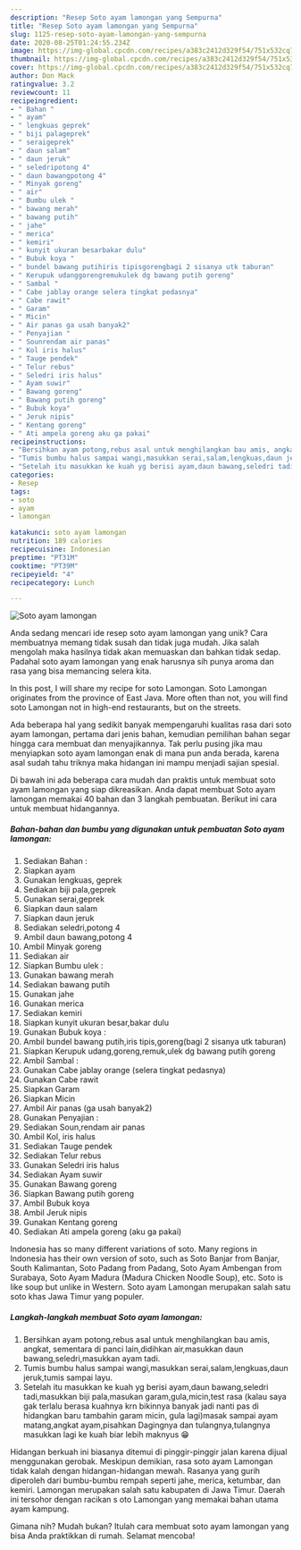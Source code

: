 ```yaml
---
description: "Resep Soto ayam lamongan yang Sempurna"
title: "Resep Soto ayam lamongan yang Sempurna"
slug: 1125-resep-soto-ayam-lamongan-yang-sempurna
date: 2020-08-25T01:24:55.234Z
image: https://img-global.cpcdn.com/recipes/a383c2412d329f54/751x532cq70/soto-ayam-lamongan-foto-resep-utama.jpg
thumbnail: https://img-global.cpcdn.com/recipes/a383c2412d329f54/751x532cq70/soto-ayam-lamongan-foto-resep-utama.jpg
cover: https://img-global.cpcdn.com/recipes/a383c2412d329f54/751x532cq70/soto-ayam-lamongan-foto-resep-utama.jpg
author: Don Mack
ratingvalue: 3.2
reviewcount: 11
recipeingredient:
- " Bahan "
- " ayam"
- " lengkuas geprek"
- " biji palageprek"
- " seraigeprek"
- " daun salam"
- " daun jeruk"
- " seledripotong 4"
- " daun bawangpotong 4"
- " Minyak goreng"
- " air"
- " Bumbu ulek "
- " bawang merah"
- " bawang putih"
- " jahe"
- " merica"
- " kemiri"
- " kunyit ukuran besarbakar dulu"
- " Bubuk koya "
- " bundel bawang putihiris tipisgorengbagi 2 sisanya utk taburan"
- " Kerupuk udanggorengremukulek dg bawang putih goreng"
- " Sambal "
- " Cabe jablay orange selera tingkat pedasnya"
- " Cabe rawit"
- " Garam"
- " Micin"
- " Air panas ga usah banyak2"
- " Penyajian "
- " Sounrendam air panas"
- " Kol iris halus"
- " Tauge pendek"
- " Telur rebus"
- " Seledri iris halus"
- " Ayam suwir"
- " Bawang goreng"
- " Bawang putih goreng"
- " Bubuk koya"
- " Jeruk nipis"
- " Kentang goreng"
- " Ati ampela goreng aku ga pakai"
recipeinstructions:
- "Bersihkan ayam potong,rebus asal untuk menghilangkan bau amis, angkat, sementara di panci lain,didihkan air,masukkan daun bawang,seledri,masukkan ayam tadi."
- "Tumis bumbu halus sampai wangi,masukkan serai,salam,lengkuas,daun jeruk,tumis sampai layu."
- "Setelah itu masukkan ke kuah yg berisi ayam,daun bawang,seledri tadi,masukkan biji pala,masukan garam,gula,micin,test rasa (kalau saya gak terlalu berasa kuahnya krn bikinnya banyak jadi nanti pas di hidangkan baru tambahin garam micin, gula lagi)masak sampai ayam matang,angkat ayam,pisahkan Dagingnya dan tulangnya,tulangnya masukkan lagi ke kuah biar lebih maknyus 😁"
categories:
- Resep
tags:
- soto
- ayam
- lamongan

katakunci: soto ayam lamongan 
nutrition: 189 calories
recipecuisine: Indonesian
preptime: "PT31M"
cooktime: "PT39M"
recipeyield: "4"
recipecategory: Lunch

---
```



![Soto ayam lamongan](https://img-global.cpcdn.com/recipes/a383c2412d329f54/751x532cq70/soto-ayam-lamongan-foto-resep-utama.jpg)

Anda sedang mencari ide resep soto ayam lamongan yang unik? Cara membuatnya memang tidak susah dan tidak juga mudah. Jika salah mengolah maka hasilnya tidak akan memuaskan dan bahkan tidak sedap. Padahal soto ayam lamongan yang enak harusnya sih punya aroma dan rasa yang bisa memancing selera kita.

In this post, I will share my recipe for soto Lamongan. Soto Lamongan originates from the province of East Java. More often than not, you will find soto Lamongan not in high-end restaurants, but on the streets.

Ada beberapa hal yang sedikit banyak mempengaruhi kualitas rasa dari soto ayam lamongan, pertama dari jenis bahan, kemudian pemilihan bahan segar hingga cara membuat dan menyajikannya. Tak perlu pusing jika mau menyiapkan soto ayam lamongan enak di mana pun anda berada, karena asal sudah tahu triknya maka hidangan ini mampu menjadi sajian spesial.


Di bawah ini ada beberapa cara mudah dan praktis untuk membuat soto ayam lamongan yang siap dikreasikan. Anda dapat membuat Soto ayam lamongan memakai 40 bahan dan 3 langkah pembuatan. Berikut ini cara untuk membuat hidangannya.

<!--inarticleads1-->

##### Bahan-bahan dan bumbu yang digunakan untuk pembuatan Soto ayam lamongan:

1. Sediakan  Bahan :
1. Siapkan  ayam
1. Gunakan  lengkuas, geprek
1. Sediakan  biji pala,geprek
1. Gunakan  serai,geprek
1. Siapkan  daun salam
1. Siapkan  daun jeruk
1. Sediakan  seledri,potong 4
1. Ambil  daun bawang,potong 4
1. Ambil  Minyak goreng
1. Sediakan  air
1. Siapkan  Bumbu ulek :
1. Gunakan  bawang merah
1. Sediakan  bawang putih
1. Gunakan  jahe
1. Gunakan  merica
1. Sediakan  kemiri
1. Siapkan  kunyit ukuran besar,bakar dulu
1. Gunakan  Bubuk koya :
1. Ambil  bundel bawang putih,iris tipis,goreng(bagi 2 sisanya utk taburan)
1. Siapkan  Kerupuk udang,goreng,remuk,ulek dg bawang putih goreng
1. Ambil  Sambal :
1. Gunakan  Cabe jablay orange (selera tingkat pedasnya)
1. Gunakan  Cabe rawit
1. Siapkan  Garam
1. Siapkan  Micin
1. Ambil  Air panas (ga usah banyak2)
1. Gunakan  Penyajian :
1. Sediakan  Soun,rendam air panas
1. Ambil  Kol, iris halus
1. Sediakan  Tauge pendek
1. Sediakan  Telur rebus
1. Gunakan  Seledri iris halus
1. Sediakan  Ayam suwir
1. Gunakan  Bawang goreng
1. Siapkan  Bawang putih goreng
1. Ambil  Bubuk koya
1. Ambil  Jeruk nipis
1. Gunakan  Kentang goreng
1. Sediakan  Ati ampela goreng (aku ga pakai)


Indonesia has so many different variations of soto. Many regions in Indonesia has their own version of soto, such as Soto Banjar from Banjar, South Kalimantan, Soto Padang from Padang, Soto Ayam Ambengan from Surabaya, Soto Ayam Madura (Madura Chicken Noodle Soup), etc. Soto is like soup but unlike in Western. Soto ayam Lamongan merupakan salah satu soto khas Jawa Timur yang populer. 

<!--inarticleads2-->

##### Langkah-langkah membuat Soto ayam lamongan:

1. Bersihkan ayam potong,rebus asal untuk menghilangkan bau amis, angkat, sementara di panci lain,didihkan air,masukkan daun bawang,seledri,masukkan ayam tadi.
1. Tumis bumbu halus sampai wangi,masukkan serai,salam,lengkuas,daun jeruk,tumis sampai layu.
1. Setelah itu masukkan ke kuah yg berisi ayam,daun bawang,seledri tadi,masukkan biji pala,masukan garam,gula,micin,test rasa (kalau saya gak terlalu berasa kuahnya krn bikinnya banyak jadi nanti pas di hidangkan baru tambahin garam micin, gula lagi)masak sampai ayam matang,angkat ayam,pisahkan Dagingnya dan tulangnya,tulangnya masukkan lagi ke kuah biar lebih maknyus 😁


Hidangan berkuah ini biasanya ditemui di pinggir-pinggir jalan karena dijual menggunakan gerobak. Meskipun demikian, rasa soto ayam Lamongan tidak kalah dengan hidangan-hidangan mewah. Rasanya yang gurih diperoleh dari bumbu-bumbu rempah seperti jahe, merica, ketumbar, dan kemiri. Lamongan merupakan salah satu kabupaten di Jawa Timur. Daerah ini tersohor dengan racikan s oto Lamongan yang memakai bahan utama ayam kampung. 

Gimana nih? Mudah bukan? Itulah cara membuat soto ayam lamongan yang bisa Anda praktikkan di rumah. Selamat mencoba!
